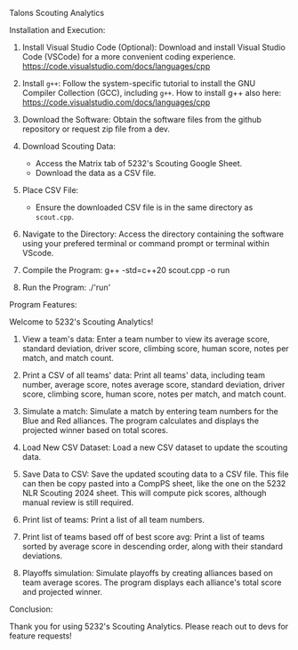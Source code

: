 Talons Scouting Analytics

Installation and Execution:
 
1. Install Visual Studio Code (Optional): Download and install Visual Studio Code (VSCode) for a more convenient coding experience.
          https://code.visualstudio.com/docs/languages/cpp

2. Install `g++`: Follow the system-specific tutorial to install the GNU Compiler Collection (GCC), including `g++`.
      How to install g++ also here: https://code.visualstudio.com/docs/languages/cpp

3. Download the Software: Obtain the software files from the github repository or request zip file from a dev.

4. Download Scouting Data:
   - Access the Matrix tab of 5232's Scouting Google Sheet.
   - Download the data as a CSV file.

5. Place CSV File:
   - Ensure the downloaded CSV file is in the same directory as `scout.cpp`.

6. Navigate to the Directory: Access the directory containing the software using your prefered terminal or command prompt or terminal within VScode.

7. Compile the Program:
   g++ -std=c++20 scout.cpp -o run

8. Run the Program:
   ./'run'

Program Features:

Welcome to 5232's Scouting Analytics!

1. View a team's data: Enter a team number to view its average score, standard deviation, driver score, climbing score, human score, notes per match, and match count.

2. Print a CSV of all teams' data: Print all teams' data, including team number, average score, notes average score, standard deviation, driver score, climbing score, human score, notes per match, and match count.

3. Simulate a match: Simulate a match by entering team numbers for the Blue and Red alliances. The program calculates and displays the projected winner based on total scores.

4. Load New CSV Dataset: Load a new CSV dataset to update the scouting data.

5. Save Data to CSV: Save the updated scouting data to a CSV file. This file can then be copy pasted into a CompPS sheet, like the one on the 5232 NLR Scouting 2024 sheet. This will compute pick scores, although manual review is still required.

6. Print list of teams: Print a list of all team numbers.

7. Print list of teams based off of best score avg: Print a list of teams sorted by average score in descending order, along with their standard deviations.

8. Playoffs simulation: Simulate playoffs by creating alliances based on team average scores. The program displays each alliance's total score and projected winner.

Conclusion:

Thank you for using 5232's Scouting Analytics. Please reach out to devs for feature requests!
